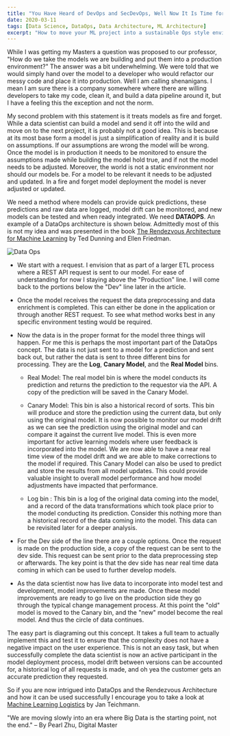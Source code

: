 ```yaml
---
title: "You Have Heard of DevOps and SecDevOps, Well Now It Is Time for DataOps!"
date: 2020-03-11
tags: [Data Science, DataOps, Data Architecture, ML Architecture]
excerpt: "How to move your ML project into a sustainable Ops style environment"
---
```


While I was getting my Masters a question was proposed to our professor, "How do we take the models
we are building and put them into a production environment?"  The answer was a bit underwhelming.  We were told that we would simply hand over the model to a developer who would refactor our messy code and place it into production.  Well I am calling shenanigans.  I mean I am sure there is a company somewhere where there are willing developers to take my code, clean it, and build a data pipeline around it, but I have a feeling this the exception and not the norm.

My second problem with this statement is it treats models as fire and forget.  While a data scientist can build a model and send it off into the wild and move on to the next project, it is probably not a good idea.  This is because at its most base form a model is just a simplification of reality and it is build on assumptions.  If our assumptions are wrong the model will be wrong.  Once the model is in production it needs to be monitored to ensure the assumptions made while building the model hold true, and if not the model needs to be adjusted.  Moreover, the world is not a static environment nor should our models be.  For a model to be relevant it needs to be adjusted and updated.  In a fire and forget model deployment the model is never adjusted or updated.

We need a method where models can provide quick predictions, these predictions and raw data are logged, model drift can be monitored, and new models can be tested and when ready integrated.  We need **DATAOPS**.  An example of a DataOps architecture is shown below.  Admittedly most of this is not my idea and was presented in the book [The Rendezvous Architecture for Machine Learning](https://mapr.com/ebooks/machine-learning-logistics/ch03.html) by Ted Dunning and Ellen Friedman.

![Data Ops]({{site.url}}/images/blog/2020-03-11/dataops.png)

- We start with a request.  I envision that as part of a larger ETL process where a REST API request is sent to our model.  For ease of understanding for now I staying above the "Production" line.  I will come back to the portions below the "Dev" line later in the article.

- Once the model receives the request the data preprocessing and data enrichment is completed.  This can either be done in the application or through another REST request.  To see what method works best in any specific environment testing would be required.

- Now the data is in the proper format for the model three things will happen.  For me this is perhaps the most important part of the DataOps concept.  The data is not just sent to a model for a prediction and sent back out, but rather the data is sent to three different bins for processing.  They are the **Log**, **Canary Model**, and the **Real Model** bins.   

    - Real Model: The real model bin is where the model conducts its prediction and returns the prediction to the requestor via the API.  A copy of the prediction will be saved in the Canary Model.

    - Canary Model: This bin is also a historical record of sorts.  This bin will produce and store the prediction using the current data, but only using the original model.  It is now possible to monitor our model drift as we can see the prediction using the original model and can compare it against the current live model.  This is even more important for active learning models where user feedback is incorporated into the model.  We are now able to have a near real time view of the model drift and we are able to make corrections to the model if required.  This Canary Model can also be used to predict and store the results from all model updates.  This could provide valuable insight to overall model performance and how model adjustments have impacted that performance.

    - Log bin : This bin is a log of the original data coming into the model, and a record of the data transformations which took place prior to the model conducting its prediction.  Consider this nothing more than a historical record of the data coming into the model.  This data can be revisited later for a deeper analysis.

- For the Dev side of the line there are a couple options.  Once the request is made on the production side, a copy of the request can be sent to the dev side.  This request can be sent prior to the data preprocessing step or afterwards.  The key point is that the dev side has near real time data coming in which can be used to further develop models.  

- As the data scientist now has live data to incorporate into model test and development, model improvements are made.  Once these model improvements are ready to go live on the production side they go through the typical change management process.  At this point the "old" model is moved to the Canary bin, and the "new" model become the real model.  And thus the circle of data continues.

The easy part is diagraming out this concept.  It takes a full team to actually implement this and test it to ensure that the complexity does not have a negative impact on the user experience.  This is not an easy task, but when successfully complete the data scientist is now an active participant in the model deployment process, model drift between versions can be accounted for, a historical log of all requests is made, and oh yea the customer gets an accurate prediction they requested.

So if you are now intrigued into DataOps and the Rendezvous Architecture and how it can be used successfully I encourage you to take a look at [Machine Learning Logistics](https://towardsdatascience.com/rendezvous-architecture-for-data-science-in-production-79c4d48f12b) by Jan Teichmann.

"We are moving slowly into an era where Big Data is the starting point, not the end." – By Pearl Zhu, Digital Master
